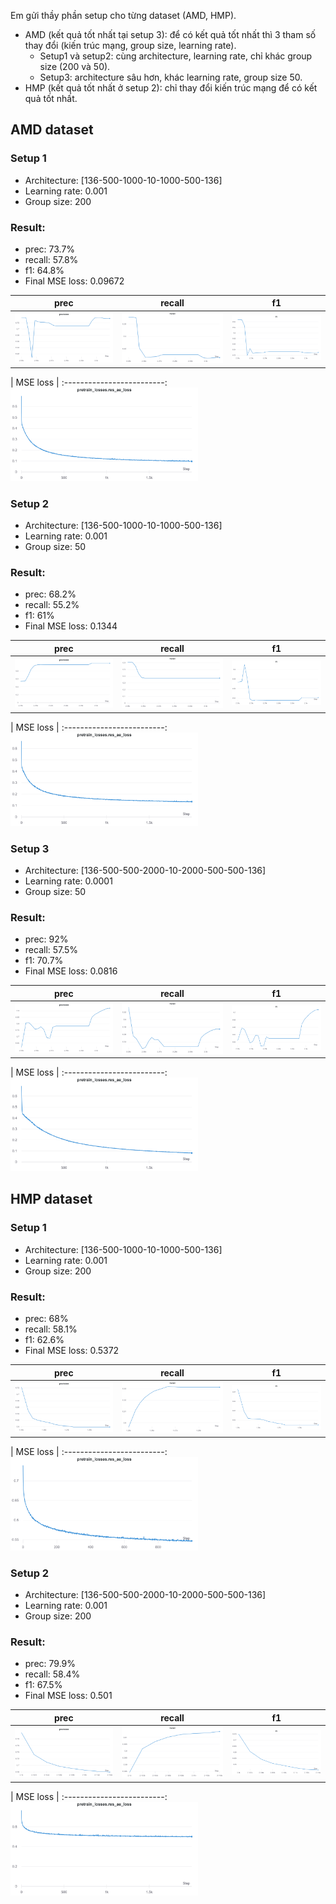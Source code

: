 Em gửi thầy phần setup cho từng dataset (AMD, HMP).
- AMD (kết quả tốt nhất tại setup 3): để có kết quả tốt nhất thì 3 tham số thay đổi (kiến trúc mạng, group size, learning rate).
    - Setup1 và setup2: cùng architecture, learning rate, chỉ khác group size (200 và 50).
    - Setup3: architecture sâu hơn, khác learning rate, group size 50.
- HMP (kết quả tốt nhất ở setup 2): chỉ thay đổi kiến trúc mạng để có kết quả tốt nhất.


## AMD dataset

### Setup 1

- Architecture: [136-500-1000-10-1000-500-136]
- Learning rate: 0.001
- Group size: 200

### Result:
- prec: 73.7%
- recall: 57.8%
- f1: 64.8%
- Final MSE loss: 0.09672

| prec             | recall             | f1             |
:-------------------------:|:-------------------------:|:-----------------------------:
![](img/amd_simple200/amd_prec_simple_arch.png)  |  ![](img/amd_simple200/amd_recall_simple_arch.png) | ![](img/amd_simple200/amd_f1_simple_arch.png)


| MSE loss |
:-------------------------:
<img src="img/amd_simple200/amd_mse_loss_simple_arch.png" width="300" height="150" />
<!-- ![](img/amd_simple200/amd_mse_loss_simple_arch.png) -->


### Setup 2

- Architecture: [136-500-1000-10-1000-500-136]
- Learning rate: 0.001
- Group size: 50

### Result:
- prec: 68.2%
- recall: 55.2%
- f1: 61%
- Final MSE loss: 0.1344

| prec             | recall             | f1             |
:-------------------------:|:-------------------------:|:-----------------------------:
![](img/amd_simple50/amd_prec_simple_arch.png)  |  ![](img/amd_simple50/amd_recall_simple_arch.png) | ![](img/amd_simple50/amd_f1_simple_arch.png)


| MSE loss |
:-------------------------:
<img src="img/amd_simple50/amd_mse_loss_simple_arch.png" width="300" height="150" />
<!-- ![](img/amd_simple50/amd_mse_loss_simple_arch.png) -->


### Setup 3

- Architecture: [136-500-500-2000-10-2000-500-500-136]
- Learning rate: 0.0001
- Group size: 50

### Result:
- prec: 92%
- recall: 57.5%
- f1: 70.7%
- Final MSE loss: 0.0816

| prec             | recall             | f1             |
:-------------------------:|:-------------------------:|:-----------------------------:
![](img/amd_deep50/amd_prec_deep_arch.png)  |  ![](img/amd_deep50/amd_recall_deep_arch.png) | ![](img/amd_deep50/amd_f1_deep_arch.png)


| MSE loss |
:-------------------------:
<img src="img/amd_deep50/amd_mse_loss_deep_arch.png" width="300" height="150" />
<!-- ![](img/amd_deep50/amd_mse_loss_deep_arch.png) -->


## HMP dataset

### Setup 1

- Architecture: [136-500-1000-10-1000-500-136]
- Learning rate: 0.001
- Group size: 200

### Result:
- prec: 68%
- recall: 58.1%
- f1: 62.6%
- Final MSE loss: 0.5372

| prec             | recall             | f1             |
:-------------------------:|:-------------------------:|:-----------------------------:
![](img/hmp_simple200/hmp_prec_simple_arch.png)  |  ![](img/hmp_simple200/hmp_recall_simple_arch.png) | ![](img/hmp_simple200/hmp_f1_simple_arch.png)


| MSE loss |
:-------------------------:
<img src="img/hmp_simple200/hmp_mse_loss_simple_arch.png" width="300" height="150" />
<!-- ![](img/hmp_simple200/hmp_mse_loss_simple_arch.png) -->

### Setup 2

- Architecture: [136-500-500-2000-10-2000-500-500-136]
- Learning rate: 0.001
- Group size: 200

### Result:
- prec: 79.9%
- recall: 58.4%
- f1: 67.5%
- Final MSE loss: 0.501

| prec             | recall             | f1             |
:-------------------------:|:-------------------------:|:-----------------------------:
![](img/hmp_deep200/hmp_prec_deep_arch.png)  |  ![](img/hmp_deep200/hmp_recall_deep_arch.png) | ![](img/hmp_deep200/hmp_f1_deep_arch.png)


| MSE loss |
:-------------------------:
<img src="img/hmp_deep200/hmp_mse_loss_deep_arch.png" width="300" height="150" />
<!-- ![](img/hmp_deep200/hmp_mse_loss_deep_arch.png) -->

